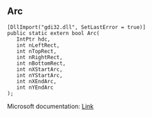 ## Arc

```
[DllImport("gdi32.dll", SetLastError = true)]
public static extern bool Arc(
   IntPtr hdc,
   int nLeftRect,
   int nTopRect,
   int nRightRect,
   int nBottomRect,
   int nXStartArc,
   int nYStartArc,
   int nXEndArc,
   int nYEndArc
);
```

Microsoft documentation: [Link](https://docs.microsoft.com/en-us/windows/win32/api/wingdi/nf-wingdi-arc)
